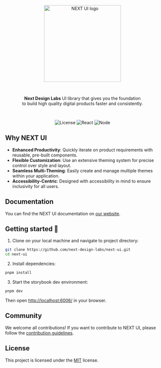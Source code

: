 <br/>

<p align="center">
 <a href="https://github.com/next-design-labs/next-ui">
    <img src="https://github.com/next-design-labs/next-ui/assets/14975353/e4a84d9d-bec9-4bbd-813b-f1e7407b095a" alt="NEXT UI logo" width="250" />
  </a>
</p>

<br/>

<p align="center"><b>Next Design Labs</b> UI library that gives you the foundation <br/> to build high quality digital products faster and consistently.</p>

<br/>

<div align="center">

![License](https://img.shields.io/badge/license-MIT-blue.svg)
![React](https://img.shields.io/badge/react-18-blue.svg)
![Node](https://img.shields.io/badge/node-18-brightgreen.svg)

</div>

## Why NEXT UI
- **Enhanced Productivity**: Quickly iterate on product requirements with reusable, pre-built components.
- **Flexible Customization**: Use an extensive theming system for precise control over style and layout.
- **Seamless Multi-Theming**: Easily create and manage multiple themes within your application.
- **Accessibility-Centric**: Designed with accessibility in mind to ensure inclusivity for all users.

## Documentation
You can find the NEXT UI documentation on [our website](https://next-design-labs.github.io).

## Getting started 🚀

1. Clone on your local machine and navigate to project directory:

```bash
git clone https://github.com/next-design-labs/next-ui.git
cd next-ui
```

2. Install dependencies:

```bash
pnpm install
```

3. Start the storybook dev environment:

```bash
pnpm dev
```

Then open [http://localhost:6006/](http://localhost:6006/) in your browser.

## Community
We welcome all contributions! If you want to contribute to NEXT UI, please follow the [contribution guidelines](/CONTRIBUTING.md).  

## License
This project is licensed under the [MIT](/LICENSE.md) license.